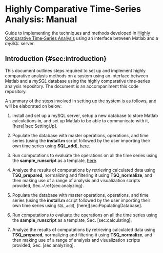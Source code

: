 # Highly Comparative Time-Series Analysis: Manual

Guide to implementing the techniques and methods developed in [Highly Comparative Time-Series Analysis](http://rsif.royalsocietypublishing.org/content/10/83/20130048.full) using an interface between Matlab and a _mySQL_ server.

## Introduction {#sec:introduction}
This document outlines steps required to set up and implement highly comparative analysis methods on a system using an interface between Matlab and a _mySQL_ database using the highly comparative time-series analysis repository.
The document is an accompaniment this code repository.

A summary of the steps involved in setting up the system is as follows, and will be elaborated on below:

1. Install and set up a mySQL server, setup a new database to store Matlab calculations in, and set up Matlab to be able to communicate with it, [here][sec:SettingUp].
2. Populate the database with master operations, operations, and time series (using the **install.m** script followed by the user importing their own time series using **SQL_add**), [here](populateDatabase.md).
3. Run computations to evaluate the operations on all the time series using the **sample_runscript** as a template, [here](calculating.md).
4. Analyze the results of computations by retrieving calculated data using **TSQ_prepared**, normalizing and filtering it using **TSQ_normalize**, and then making use of a range of analysis and visualization scripts provided, Sec.~\ref{sec:analyzing}.

2.  Populate the database with master operations, operations, and time series (using the **install.m** script followed by the user importing their own time series using `SQL_add`), [here][sec:PopulatingDatabase].

3.  Run computations to evaluate the operations on all the time series
    using the **sample_runscript** as a template,
    Sec. [sec:calculating].

4.  Analyze the results of computations by retrieving calculated data
    using **TSQ_prepared**, normalizing and filtering it using
    **TSQ_normalize**, and then making use of a range of analysis and
    visualization scripts provided, Sec. [sec:analyzing].